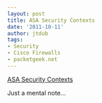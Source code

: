 ```yaml
---
layout: post
title: ASA Security Contexts
date: '2011-10-11'
author: jtdub
tags:
- Security
- Cisco Firewalls
- packetgeek.net
---
```

[ASA Security Contexts](http://www.cisco.com/en/US/products/hw/vpndevc/ps2030/products_configuration_example09186a00808d2b63.shtml)

Just a mental note...

